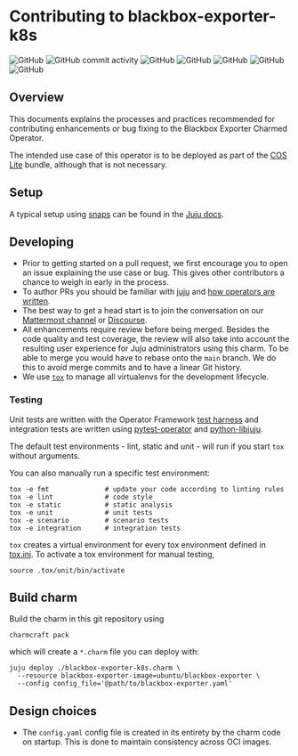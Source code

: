 # Contributing to blackbox-exporter-k8s
![GitHub](https://img.shields.io/github/license/canonical/blackbox-exporter-k8s-operator)
![GitHub commit activity](https://img.shields.io/github/commit-activity/y/canonical/blackbox-exporter-k8s-operator)
![GitHub](https://img.shields.io/tokei/lines/github/canonical/blackbox-exporter-k8s-operator)
![GitHub](https://img.shields.io/github/issues/canonical/blackbox-exporter-k8s-operator)
![GitHub](https://img.shields.io/github/issues-pr/canonical/blackbox-exporter-k8s-operator) ![GitHub](https://img.shields.io/github/contributors/canonical/blackbox-exporter-k8s-operator) ![GitHub](https://img.shields.io/github/watchers/canonical/blackbox-exporter-k8s-operator?style=social)

## Overview

This documents explains the processes and practices recommended for
contributing enhancements or bug fixing to the Blackbox Exporter Charmed Operator.

The intended use case of this operator is to be deployed as part of the
[COS Lite] bundle, although that is not necessary.


## Setup

A typical setup using [snaps](https://snapcraft.io/) can be found in the
[Juju docs](https://juju.is/docs/sdk/dev-setup).


## Developing

- Prior to getting started on a pull request, we first encourage you to open an
  issue explaining the use case or bug.
  This gives other contributors a chance to weigh in early in the process.
- To author PRs you should be familiar with [juju](https://juju.is/#what-is-juju)
  and [how operators are written](https://juju.is/docs/sdk).
- The best way to get a head start is to join the conversation on our
  [Mattermost channel] or [Discourse].
- All enhancements require review before being merged. Besides the
  code quality and test coverage, the review will also take into
  account the resulting user experience for Juju administrators using
  this charm. To be able to merge you would have to rebase
  onto the `main` branch. We do this to avoid merge commits and to have a
  linear Git history.
- We use [`tox`](https://tox.wiki/en/latest/#) to manage all virtualenvs for
  the development lifecycle.


### Testing
Unit tests are written with the Operator Framework [test harness] and
integration tests are written using [pytest-operator] and [python-libjuju].

The default test environments - lint, static and unit - will run if you start
`tox` without arguments.

You can also manually run a specific test environment:

```shell
tox -e fmt              # update your code according to linting rules
tox -e lint             # code style
tox -e static           # static analysis
tox -e unit             # unit tests
tox -e scenario         # scenario tests
tox -e integration      # integration tests
```

`tox` creates a virtual environment for every tox environment defined in
[tox.ini](tox.ini). To activate a tox environment for manual testing,

```shell
source .tox/unit/bin/activate
```


## Build charm

Build the charm in this git repository using

```shell
charmcraft pack
```

which will create a `*.charm` file you can deploy with:

```shell
juju deploy ./blackbox-exporter-k8s.charm \
  --resource blackbox-exporter-image=ubuntu/blackbox-exporter \
  --config config_file='@path/to/blackbox-exporter.yaml'
```


## Design choices
- The `config.yaml` config file is created in its entirety by the charm
  code on startup. This is done to maintain consistency across OCI images.

[gh:Prometheus operator]: https://github.com/canonical/prometheus-k8s-operator
[Prometheus operator]: https://charmhub.io/prometheus-k8s
[COS Lite]: https://charmhub.io/cos-lite
[Mattermost channel]: https://chat.charmhub.io/charmhub/channels/observability
[Discourse]: https://discourse.charmhub.io/tag/alertmanager
[test harness]: https://ops.readthedocs.io/en/latest/#module-ops.testing
[pytest-operator]: https://github.com/charmed-kubernetes/pytest-operator/blob/main/docs/reference.md
[python-libjuju]: https://pythonlibjuju.readthedocs.io/en/latest/
